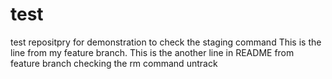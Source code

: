 # test
test repositpry for demonstration
to check the staging command
This is the line from my feature branch.
This is the another line in README from feature branch
checking the rm command untrack
